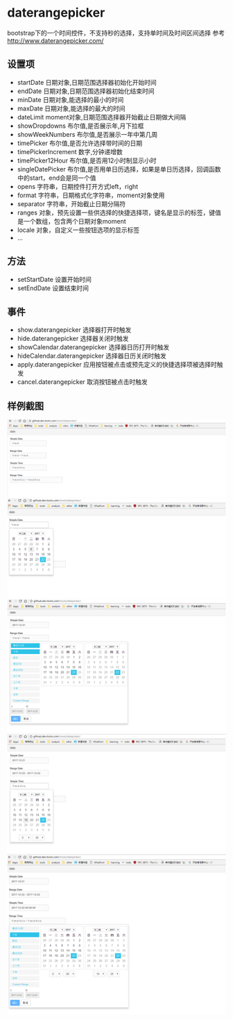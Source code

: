 # daterangepicker
bootstrap下的一个时间控件，不支持秒的选择，支持单时间及时间区间选择 参考 http://www.daterangepicker.com/

## 设置项

* startDate 日期对象,日期范围选择器初始化开始时间
* endDate 日期对象,日期范围选择器初始化结束时间
* minDate 日期对象,能选择的最小的时间
* maxDate 日期对象,能选择的最大的时间
* dateLimit moment对象,日期范围选择器开始截止日期做大间隔
* showDropdowns 布尔值,是否展示年,月下拉框
* showWeekNumbers 布尔值,是否展示一年中第几周
* timePicker 布尔值,是否允许选择带时间的日期
* timePickerIncrement 数字,分钟递增数
* timePicker12Hour 布尔值,是否用12小时制显示小时
* singleDatePicker 布尔值,是否用单日历选择，如果是单日历选择，回调函数中的start，end会是同一个值
* opens 字符串，日期控件打开方式left，right
* format 字符串，日期格式化字符串，moment对象使用
* separator 字符串，开始截止日期分隔符 
* ranges 对象，预先设置一些供选择的快捷选择项，键名是显示的标签，键值是一个数组，包含两个日期对象moment
* locale 对象，自定义一些按钮选项的显示标签
* ...

## 方法

* setStartDate 设置开始时间
* setEndDate 设置结束时间

## 事件

* show.daterangepicker 选择器打开时触发
* hide.daterangepicker 选择器关闭时触发
* showCalendar.daterangepicker 选择器日历打开时触发
* hideCalendar.daterangepicker 选择器日历关闭时触发
* apply.daterangepicker 应用按钮被点击或预先定义的快捷选择项被选择时触发
* cancel.daterangepicker 取消按钮被点击时触发

## 样例截图
![image](https://github.com/yantianpi/tools/raw/master/tools/datepicker/1.png)
![image](https://github.com/yantianpi/tools/raw/master/tools/datepicker/2.png)
![image](https://github.com/yantianpi/tools/raw/master/tools/datepicker/3.png)
![image](https://github.com/yantianpi/tools/raw/master/tools/datepicker/4.png)
![image](https://github.com/yantianpi/tools/raw/master/tools/datepicker/5.png)
